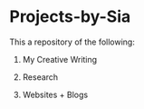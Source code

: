 # Projects-by-Sia

This a repository of the following:

1. My Creative Writing 

2. Research 

3. Websites + Blogs 
